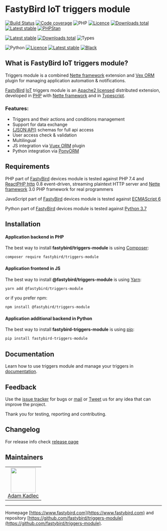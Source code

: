 # FastyBird IoT triggers module

[![Build Status](https://badgen.net/github/checks/FastyBird/triggers-module/master?cache=300&style=flast-square)](https://github.com/FastyBird/triggers-module/actions)
[![Code coverage](https://badgen.net/coveralls/c/github/FastyBird/triggers-module?cache=300&style=flast-square)](https://coveralls.io/r/FastyBird/triggers-module)
![PHP](https://badgen.net/packagist/php/FastyBird/triggers-module?cache=300&style=flast-square)
[![Licence](https://badgen.net/packagist/license/FastyBird/triggers-module?cache=300&style=flast-square)](https://packagist.org/packages/FastyBird/triggers-module)
[![Downloads total](https://badgen.net/packagist/dt/FastyBird/triggers-module?cache=300&style=flast-square)](https://packagist.org/packages/FastyBird/triggers-module)
[![Latest stable](https://badgen.net/packagist/v/FastyBird/triggers-module/latest?cache=300&style=flast-square)](https://packagist.org/packages/FastyBird/triggers-module)
[![PHPStan](https://img.shields.io/badge/PHPStan-enabled-brightgreen.svg?style=flat-square)](https://github.com/phpstan/phpstan)

[![Latest stable](https://badgen.net/npm/v/@fastybird/triggers-module?cache=300&style=flast-square)](https://www.npmjs.com/package/@fastybird/triggers-module)
[![Downloads total](https://badgen.net/npm/dt/@fastybird/triggers-module?cache=300&style=flast-square)](https://www.npmjs.com/package/@fastybird/triggers-module)
![Types](https://badgen.net/npm/types/@fastybird/triggers-module?cache=300&style=flast-square)

![Python](https://badgen.net/pypi/python/fastybird-triggers-module?cache=300&style=flat-square)
[![Licence](https://badgen.net/pypi/license/fastybird-triggers-module?cache=300&style=flast-square)](https://github.com/FastyBird/triggers-module/blob/master/LICENSE.md)
[![Latest stable](https://badgen.net/pypi/v/fastybird-triggers-module?cache=300&style=flast-square)](https://pypi.org/project/fastybird-triggers-module/)
[![Black](https://img.shields.io/badge/Black-enabled-brightgreen.svg?style=flat-square)](https://github.com/psf/black)

## What is FastyBird IoT triggers module?

Triggers module is a combined [Nette framework](https://nette.org) extension and [Vex ORM](https://vuex-orm.org) plugin for managing application automation & notifications.

[FastyBird](https://www.fastybird.com) [IoT](https://en.wikipedia.org/wiki/Internet_of_things) triggers module is an [Apache2 licensed](http://www.apache.org/licenses/LICENSE-2.0) distributed extension, developed in [PHP](https://www.php.net) with [Nette framework](https://nette.org) and in [Typescript](https://www.typescriptlang.org).

### Features:

- Triggers and their actions and conditions management
- Support for data exchange
- [{JSON:API}](https://jsonapi.org/) schemas for full api access
- User access check & validation
- Multilingual
- JS integration via [Vuex ORM](https://vuex-orm.org) plugin
- Python integration via [PonyORM](https://ponyorm.org)

## Requirements

PHP part of [FastyBird](https://www.fastybird.com) devices module is tested against PHP 7.4 and [ReactPHP http](https://github.com/reactphp/http) 0.8 event-driven, streaming plaintext HTTP server and [Nette framework](https://nette.org/en/) 3.0 PHP framework for real programmers

JavaScript part of [FastyBird](https://www.fastybird.com) devices module is tested against [ECMAScript 6](https://www.w3schools.com/JS/js_es6.asp)

Python part of [FastyBird](https://www.fastybird.com) devices module is tested against [Python 3.7](http://python.org)

## Installation

#### Application backend in PHP

The best way to install **fastybird/triggers-module** is using [Composer](http://getcomposer.org/):

```sh
composer require fastybird/triggers-module
```

#### Application frontend in JS

The best way to install **@fastybird/triggers-module** is using [Yarn](https://yarnpkg.com/):

```sh
yarn add @fastybird/triggers-module
```

or if you prefer npm:

```sh
npm install @fastybird/triggers-module
```

#### Application additional backend in Python

The best way to install **fastybird-triggers-module** is using [pip](https://pip.pypa.io/):

```sh
pip install fastybird-triggers-module
```

## Documentation

Learn how to use triggers module and manage your triggers in [documentation](https://github.com/FastyBird/triggers-module/blob/master/.docs/en/index.md).

## Feedback

Use the [issue tracker](https://github.com/FastyBird/triggers-module/issues) for bugs or [mail](mailto:code@fastybird.com) or [Tweet](https://twitter.com/fastybird) us for any idea that can improve the project.

Thank you for testing, reporting and contributing.

## Changelog

For release info check [release page](https://github.com/FastyBird/triggers-module/releases)

## Maintainers

<table>
	<tbody>
		<tr>
			<td align="center">
				<a href="https://github.com/akadlec">
					<img width="80" height="80" src="https://avatars3.githubusercontent.com/u/1866672?s=460&amp;v=4">
				</a>
				<br>
				<a href="https://github.com/akadlec">Adam Kadlec</a>
			</td>
		</tr>
	</tbody>
</table>

***
Homepage [https://www.fastybird.com](https://www.fastybird.com) and repository [https://github.com/fastybird/triggers-module](https://github.com/fastybird/triggers-module).
